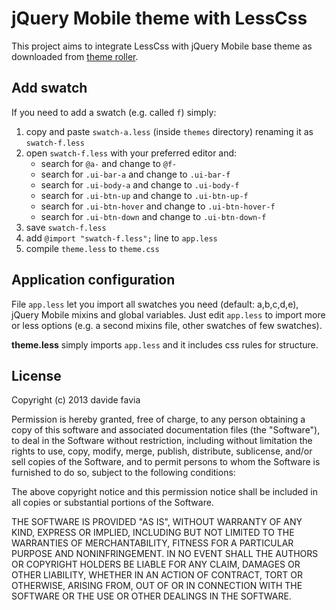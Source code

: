 jQuery Mobile theme with LessCss
================================

This project aims to integrate LessCss with jQuery Mobile base theme as downloaded from [theme roller](http://jquerymobile.com/themeroller/ "jQuery Mobile theme rolller").

Add swatch
----------
If you need to add a swatch (e.g. called <code>f</code>) simply:

1. copy and paste <code>swatch-a.less</code> (inside <code>themes</code> directory) renaming it as <code>swatch-f.less</code>
2. open <code>swatch-f.less</code> with your preferred editor and:
	* search for <code>@a-</code> and change to <code>@f-</code>
	* search for <code>.ui-bar-a</code> and change to <code>.ui-bar-f</code>
	* search for <code>.ui-body-a</code> and change to <code>.ui-body-f</code>
	* search for <code>.ui-btn-up</code> and change to <code>.ui-btn-up-f</code>
	* search for <code>.ui-btn-hover</code> and change to <code>.ui-btn-hover-f</code>
	* search for <code>.ui-btn-down</code> and change to <code>.ui-btn-down-f</code>
3. save <code>swatch-f.less</code>
4. add <code>@import "swatch-f.less";</code> line to <code>app.less</code>
5. compile <code>theme.less</code> to <code>theme.css</code>

Application configuration
-------------------------
File <code>app.less</code> let you import all swatches you need (default: a,b,c,d,e), jQuery Mobile mixins and global variables. Just edit <code>app.less</code>
to import more or less options (e.g. a second mixins file, other swatches of few swatches).

**theme.less** simply imports <code>app.less</code> and it includes css rules for structure.

License
-------
Copyright (c) 2013 davide favia

Permission is hereby granted, free of charge, to any person obtaining a copy of this software and associated documentation files (the "Software"), to deal in the Software without restriction, including without limitation the rights to use, copy, modify, merge, publish, distribute, sublicense, and/or sell copies of the Software, and to permit persons to whom the Software is furnished to do so, subject to the following conditions:

The above copyright notice and this permission notice shall be included in all copies or substantial portions of the Software.

THE SOFTWARE IS PROVIDED "AS IS", WITHOUT WARRANTY OF ANY KIND, EXPRESS OR IMPLIED, INCLUDING BUT NOT LIMITED TO THE WARRANTIES OF MERCHANTABILITY, FITNESS FOR A PARTICULAR PURPOSE AND NONINFRINGEMENT. IN NO EVENT SHALL THE AUTHORS OR COPYRIGHT HOLDERS BE LIABLE FOR ANY CLAIM, DAMAGES OR OTHER LIABILITY, WHETHER IN AN ACTION OF CONTRACT, TORT OR OTHERWISE, ARISING FROM, OUT OF OR IN CONNECTION WITH THE SOFTWARE OR THE USE OR OTHER DEALINGS IN THE SOFTWARE.
